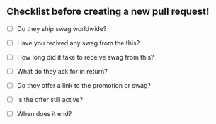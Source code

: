 ## Checklist before creating a new pull request!

* [ ] Do they ship swag worldwide?

* [ ] Have you recived any swag from the this?

* [ ] How long did it take to receive swag from this?

* [ ] What do they ask for in return?

* [ ] Do they offer a link to the promotion or swag?

* [ ] Is the offer still active?

* [ ] When does it end?

